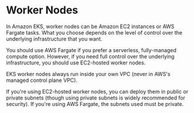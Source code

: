 
# Worker Nodes

In Amazon EKS, worker nodes can be Amazon EC2 instances or AWS Fargate tasks. What you choose depends on the level of 
control over the underlying infrastructure that you want.

You should use AWS Fargate if you prefer a serverless, fully-managed compute option.
However, if you need full control over the underlying infrastructure, you should use EC2-hosted worker nodes.

EKS worker nodes always run inside your own VPC (never in AWS's managed control plane VPC).

If you're using EC2-hosted worker nodes, you can deploy them in public or private subnets (though using private subnets 
is widely recommended for security). If you're using AWS Fargate, the subnets used must be private.
